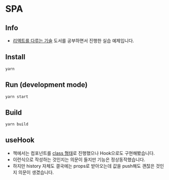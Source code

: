 # SPA

## Info

- [리액트를 다루는 기술](https://search.daum.net/search?w=bookpage&bookId=5056576&tab=introduction&DA=LB2&q=%EB%A6%AC%EC%95%A1%ED%8A%B8%EB%A5%BC%20%EB%8B%A4%EB%A3%A8%EB%8A%94%20%EA%B8%B0%EC%88%A0) 도서를 공부하면서 진행한 실습 예제입니다.

## Install

```bash
yarn
```

## Run (development mode)

```bash
yarn start
```

## Build

```bash
yarn build
```

## useHook

- 책에서는 컴포넌트를 [class 형태](#4)로 진행했으나 Hook으로도 구현해봤습니다.
- 이런식으로 작성하는 것인지는 의문이 들지만 기능은 정상동작했습니다.
- 하지만 history 자체도 결국에는 props로 받아오는데 값을 push해도 괜찮은 것인지 의문이 생겼습니다.
